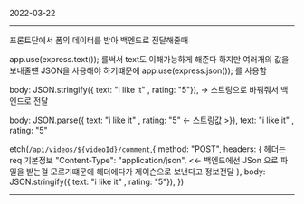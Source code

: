 2022-03-22

---------
프론트단에서 폼의 데이터를 받아 백엔드로 전달해줄때

app.use(express.text()); 를써서 text도 이해가능하게 해준다
하지만 여러개의 값을 보내줄떈 JSON을 사용해야 하기떄문에
app.use(express.json()); 를 사용함

 body: JSON.stringify({ text: "i like it" , rating: "5"}), 
 -> 스트링으로 바꿔줘서 백엔드로 전달


  body: JSON.parse({ text: "i like it" , rating: "5" <- 스트링값 >}),
  text: "i like it" , rating: "5"



  etch(`/api/videos/${videoId}/comment`,{
        method: "POST",
        headers: {                                                       헤더는 req 기본정보
            "Content-Type": "application/json",                  <<- 백엔드에선 JSon 으로 파일을 받는걸 모르기떄문에 헤더에다가 제이슨으로 보낸다고 정보전달
        },
        body: JSON.stringify({ text: "i like it" , rating: "5"}),
    })

---------------------------------------------------------------------------------------------------------------------------